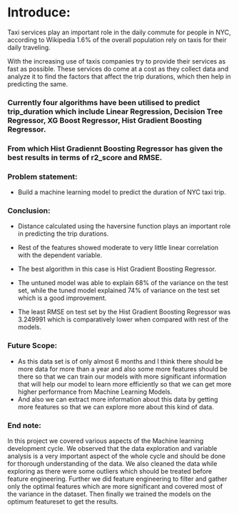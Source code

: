 # Introduce:
Taxi services play an important role in the daily commute for people in NYC, according to Wikipedia 1.6% of the overall population rely on taxis for their daily traveling.

With the increasing use of taxis companies try to provide their services as fast as possible. These services do come at a cost as they collect data and analyze it to find the factors that affect the trip durations, which then help in predicting the same.

### Currently four algorithms have been utilised to predict trip_duration which include Linear Regression, Decision Tree Regressor, XG Boost Regressor, Hist Gradient Boosting Regressor.
### From which Hist Gradiennt Boosting Regressor has given the best results in terms of r2_score and RMSE.
### Problem statement:
* Build a machine learning model to predict the duration of NYC taxi trip.

### Conclusion:
* Distance calculated using the haversine function plays an important role in predicting the trip durations.

* Rest of the features showed moderate to very little linear correlation with the dependent variable.

* The best algorithm in this case is Hist Gradient Boosting Regressor.

* The untuned model was able to explain 68% of the variance on the test set, while the tuned model explained 74% of variance on the test set which is a good improvement.

* The least RMSE on test set by the Hist Gradient Boosting Regressor was 3.249991 which is comparatively lower when compared with rest of the models.

### Future Scope:
* As this data set is of only almost 6 months and I think there should be more data for more than a year and also some more features should be there so that we can train our models with more significant information that will help our model to learn more efficiently so that we can get more higher performance from Machine Learning Models.
* And also we can extract more information about this data by getting more features so that we can explore more about this kind of data.

### End note:
In this project we covered various aspects of the Machine learning development cycle. We observed that the data exploration and variable analysis is a very important aspect of the whole cycle and should be done for thorough understanding of the data. We also cleaned the data while exploring as there were some outliers which should be treated before feature engineering. Further we did feature engineering to filter and gather only the optimal features which are more significant and covered most of the variance in the dataset. Then finally we trained the models on the optimum featureset to get the results.
